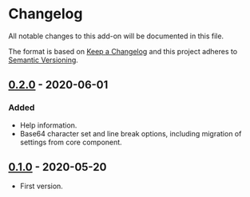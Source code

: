 # Changelog
All notable changes to this add-on will be documented in this file.

The format is based on [Keep a Changelog](https://keepachangelog.com/en/1.0.0/)
and this project adheres to [Semantic Versioning](https://semver.org/spec/v2.0.0.html).

## [0.2.0] - 2020-06-01

### Added
- Help information.
- Base64 character set and line break options, including migration of settings from core component.


## [0.1.0] - 2020-05-20

- First version.

[0.2.0]: https://github.com/zaproxy/zap-extensions/releases/encoder-v0.2.0
[0.1.0]: https://github.com/zaproxy/zap-extensions/releases/encoder-v0.1.0
